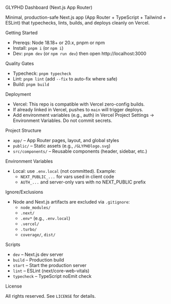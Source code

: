 GLYPHD Dashboard (Next.js App Router)

Minimal, production-safe Next.js app (App Router + TypeScript + Tailwind + ESLint) that typechecks, lints, builds, and deploys cleanly on Vercel.

Getting Started

- Prereqs: Node 18.18+ or 20.x, pnpm or npm
- Install: `pnpm i` (or `npm i`)
- Dev: `pnpm dev` (or `npm run dev`) then open http://localhost:3000

Quality Gates

- Typecheck: `pnpm typecheck`
- Lint: `pnpm lint` (add `--fix` to auto-fix where safe)
- Build: `pnpm build`

Deployment

- Vercel: This repo is compatible with Vercel zero-config builds.
- If already linked in Vercel, pushes to `main` will trigger deploys.
- Add environment variables (e.g., auth) in Vercel Project Settings → Environment Variables. Do not commit secrets.

Project Structure

- `app/` – App Router pages, layout, and global styles
- `public/` – Static assets (e.g., `/GLYPHDlogo.svg`)
- `src/components/` – Reusable components (header, sidebar, etc.)

Environment Variables

- Local: use `.env.local` (not committed). Example:
  - `NEXT_PUBLIC_...` for vars used in client code
  - `AUTH_...` and server-only vars with no NEXT_PUBLIC prefix

Ignore/Exclusions

- Node and Next.js artifacts are excluded via `.gitignore`:
  - `node_modules/`
  - `.next/`
  - `.env*` (e.g., `.env.local`)
  - `.vercel/`
  - `.turbo/`
  - `coverage/`, `dist/`

Scripts

- `dev` – Next.js dev server
- `build` – Production build
- `start` – Start the production server
- `lint` – ESLint (next/core-web-vitals)
- `typecheck` – TypeScript noEmit check

License

All rights reserved. See `LICENSE` for details.

